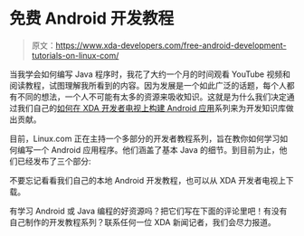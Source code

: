 # 免费 Android 开发教程

> 原文：<https://www.xda-developers.com/free-android-development-tutorials-on-linux-com/>

当我学会如何编写 Java 程序时，我花了大约一个月的时间观看 YouTube 视频和阅读教程，试图理解我所看到的内容。因为发展是一个如此广泛的话题，每个人都有不同的想法，一个人不可能有太多的资源来吸收知识。这就是为什么我们决定通过我们自己的[如何在 XDA 开发者电视上构建 Android 应用](http://www.xda-developers.com/xda-tv-2/how-to-build-an-android-app-part-1-setting-up-eclipse-and-android-sdk-xda-tv/)系列来为开发知识库做出贡献。

目前，Linux.com 正在主持一个多部分的开发者教程系列，旨在教你如何学习如何编写一个 Android 应用程序。他们涵盖了基本 Java 的细节。到目前为止，他们已经发布了三个部分:

不要忘记看看我们自己的本地 Android 开发教程，也可以从 XDA 开发者电视上下载。

有学习 Android 或 Java 编程的好资源吗？把它们写在下面的评论里吧！有没有自己制作的开发教程系列？联系任何一位 XDA 新闻记者，我们会尽力报道。